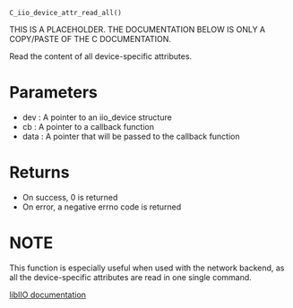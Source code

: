 ```
C_iio_device_attr_read_all()
```

THIS IS A PLACEHOLDER. THE DOCUMENTATION BELOW IS ONLY A COPY/PASTE OF THE C DOCUMENTATION.

Read the content of all device-specific attributes.

# Parameters

  * dev : A pointer to an iio_device structure
  * cb : A pointer to a callback function
  * data : A pointer that will be passed to the callback function

# Returns

  * On success, 0 is returned
  * On error, a negative errno code is returned

# NOTE

This function is especially useful when used with the network backend, as all the device-specific attributes are read in one single command.

[libIIO documentation](https://analogdevicesinc.github.io/libiio/master/libiio/group__Device.html#ga5b1fef1333c4835942384b661f148b36)
